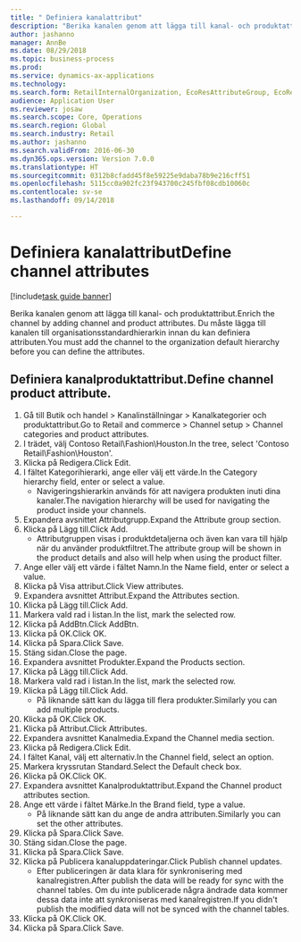 ```yaml
--- 
title: " Definiera kanalattribut"
description: "Berika kanalen genom att lägga till kanal- och produktattribut."
author: jashanno
manager: AnnBe
ms.date: 08/29/2018
ms.topic: business-process
ms.prod: 
ms.service: dynamics-ax-applications
ms.technology: 
ms.search.form: RetailInternalOrganization, EcoResAttributeGroup, EcoResAttributeGroupAttribute, RetailAddChannelItems, RetailCatalogProductAttributeValue, RetailMedia
audience: Application User
ms.reviewer: josaw
ms.search.scope: Core, Operations
ms.search.region: Global
ms.search.industry: Retail
ms.author: jashanno
ms.search.validFrom: 2016-06-30
ms.dyn365.ops.version: Version 7.0.0
ms.translationtype: HT
ms.sourcegitcommit: 0312b8cfadd45f8e59225e9daba78b9e216cff51
ms.openlocfilehash: 5115cc0a902fc23f943700c245fbf08cdb10060c
ms.contentlocale: sv-se
ms.lasthandoff: 09/14/2018

---
```

# <a name="define-channel-attributes"></a><span data-ttu-id="12919-103"> Definiera kanalattribut</span><span class="sxs-lookup"><span data-stu-id="12919-103">Define channel attributes</span></span>

[!include[task guide banner](../includes/task-guide-banner.md)]

<span data-ttu-id="12919-104">Berika kanalen genom att lägga till kanal- och produktattribut.</span><span class="sxs-lookup"><span data-stu-id="12919-104">Enrich the channel by adding channel and product attributes.</span></span> <span data-ttu-id="12919-105">Du måste lägga till kanalen till organisationsstandardhierarkin innan du kan definiera attributen.</span><span class="sxs-lookup"><span data-stu-id="12919-105">You must add the channel to the organization default hierarchy before you can define the attributes.</span></span>


## <a name="define-channel-product-attribute"></a><span data-ttu-id="12919-106">Definiera kanalproduktattribut.</span><span class="sxs-lookup"><span data-stu-id="12919-106">Define channel product attribute.</span></span>
1. <span data-ttu-id="12919-107">Gå till Butik och handel > Kanalinställningar > Kanalkategorier och produktattribut.</span><span class="sxs-lookup"><span data-stu-id="12919-107">Go to Retail and commerce > Channel setup > Channel categories and product attributes.</span></span>
2. <span data-ttu-id="12919-108">I trädet, välj Contoso Retail\Fashion\Houston.</span><span class="sxs-lookup"><span data-stu-id="12919-108">In the tree, select 'Contoso Retail\Fashion\Houston'.</span></span>
3. <span data-ttu-id="12919-109">Klicka på Redigera.</span><span class="sxs-lookup"><span data-stu-id="12919-109">Click Edit.</span></span>
4. <span data-ttu-id="12919-110">I fältet Kategorihierarki, ange eller välj ett värde.</span><span class="sxs-lookup"><span data-stu-id="12919-110">In the Category hierarchy field, enter or select a value.</span></span>
    * <span data-ttu-id="12919-111">Navigeringshierarkin används för att navigera produkten inuti dina kanaler.</span><span class="sxs-lookup"><span data-stu-id="12919-111">The navigation hierarchy will be used for navigating the product inside your channels.</span></span>  
5. <span data-ttu-id="12919-112">Expandera avsnittet Attributgrupp.</span><span class="sxs-lookup"><span data-stu-id="12919-112">Expand the Attribute group section.</span></span>
6. <span data-ttu-id="12919-113">Klicka på Lägg till.</span><span class="sxs-lookup"><span data-stu-id="12919-113">Click Add.</span></span>
    * <span data-ttu-id="12919-114">Attributgruppen visas i produktdetaljerna och även kan vara till hjälp när du använder produktfiltret.</span><span class="sxs-lookup"><span data-stu-id="12919-114">The attribute group will be shown in the product details and also will help when using the product filter.</span></span>  
7. <span data-ttu-id="12919-115">Ange eller välj ett värde i fältet Namn.</span><span class="sxs-lookup"><span data-stu-id="12919-115">In the Name field, enter or select a value.</span></span>
8. <span data-ttu-id="12919-116">Klicka på Visa attribut.</span><span class="sxs-lookup"><span data-stu-id="12919-116">Click View attributes.</span></span>
9. <span data-ttu-id="12919-117">Expandera avsnittet Attribut.</span><span class="sxs-lookup"><span data-stu-id="12919-117">Expand the Attributes section.</span></span>
10. <span data-ttu-id="12919-118">Klicka på Lägg till.</span><span class="sxs-lookup"><span data-stu-id="12919-118">Click Add.</span></span>
11. <span data-ttu-id="12919-119">Markera vald rad i listan.</span><span class="sxs-lookup"><span data-stu-id="12919-119">In the list, mark the selected row.</span></span>
12. <span data-ttu-id="12919-120">Klicka på AddBtn.</span><span class="sxs-lookup"><span data-stu-id="12919-120">Click AddBtn.</span></span>
13. <span data-ttu-id="12919-121">Klicka på OK.</span><span class="sxs-lookup"><span data-stu-id="12919-121">Click OK.</span></span>
14. <span data-ttu-id="12919-122">Klicka på Spara.</span><span class="sxs-lookup"><span data-stu-id="12919-122">Click Save.</span></span>
15. <span data-ttu-id="12919-123">Stäng sidan.</span><span class="sxs-lookup"><span data-stu-id="12919-123">Close the page.</span></span>
16. <span data-ttu-id="12919-124">Expandera avsnittet Produkter.</span><span class="sxs-lookup"><span data-stu-id="12919-124">Expand the Products section.</span></span>
17. <span data-ttu-id="12919-125">Klicka på Lägg till.</span><span class="sxs-lookup"><span data-stu-id="12919-125">Click Add.</span></span>
18. <span data-ttu-id="12919-126">Markera vald rad i listan.</span><span class="sxs-lookup"><span data-stu-id="12919-126">In the list, mark the selected row.</span></span>
19. <span data-ttu-id="12919-127">Klicka på Lägg till.</span><span class="sxs-lookup"><span data-stu-id="12919-127">Click Add.</span></span>
    * <span data-ttu-id="12919-128">På liknande sätt kan du lägga till flera produkter.</span><span class="sxs-lookup"><span data-stu-id="12919-128">Similarly you can add multiple products.</span></span>  
20. <span data-ttu-id="12919-129">Klicka på OK.</span><span class="sxs-lookup"><span data-stu-id="12919-129">Click OK.</span></span>
21. <span data-ttu-id="12919-130">Klicka på Attribut.</span><span class="sxs-lookup"><span data-stu-id="12919-130">Click Attributes.</span></span>
22. <span data-ttu-id="12919-131">Expandera avsnittet Kanalmedia.</span><span class="sxs-lookup"><span data-stu-id="12919-131">Expand the Channel media section.</span></span>
23. <span data-ttu-id="12919-132">Klicka på Redigera.</span><span class="sxs-lookup"><span data-stu-id="12919-132">Click Edit.</span></span>
24. <span data-ttu-id="12919-133">I fältet Kanal, välj ett alternativ.</span><span class="sxs-lookup"><span data-stu-id="12919-133">In the Channel field, select an option.</span></span>
25. <span data-ttu-id="12919-134">Markera kryssrutan Standard.</span><span class="sxs-lookup"><span data-stu-id="12919-134">Select the Default check box.</span></span>
26. <span data-ttu-id="12919-135">Klicka på OK.</span><span class="sxs-lookup"><span data-stu-id="12919-135">Click OK.</span></span>
27. <span data-ttu-id="12919-136">Expandera avsnittet Kanalproduktattribut.</span><span class="sxs-lookup"><span data-stu-id="12919-136">Expand the Channel product attributes section.</span></span>
28. <span data-ttu-id="12919-137">Ange ett värde i fältet Märke.</span><span class="sxs-lookup"><span data-stu-id="12919-137">In the Brand field, type a value.</span></span>
    * <span data-ttu-id="12919-138">På liknande sätt kan du ange de andra attributen.</span><span class="sxs-lookup"><span data-stu-id="12919-138">Similarly you can set the other attributes.</span></span>  
29. <span data-ttu-id="12919-139">Klicka på Spara.</span><span class="sxs-lookup"><span data-stu-id="12919-139">Click Save.</span></span>
30. <span data-ttu-id="12919-140">Stäng sidan.</span><span class="sxs-lookup"><span data-stu-id="12919-140">Close the page.</span></span>
31. <span data-ttu-id="12919-141">Klicka på Spara.</span><span class="sxs-lookup"><span data-stu-id="12919-141">Click Save.</span></span>
32. <span data-ttu-id="12919-142">Klicka på Publicera kanaluppdateringar.</span><span class="sxs-lookup"><span data-stu-id="12919-142">Click Publish channel updates.</span></span>
    * <span data-ttu-id="12919-143">Efter publiceringen är data klara för synkronisering med kanalregistren.</span><span class="sxs-lookup"><span data-stu-id="12919-143">After publish the data will be ready for sync with the channel tables.</span></span> <span data-ttu-id="12919-144">Om du inte publicerade några ändrade data kommer dessa data inte att synkroniseras med kanalregistren.</span><span class="sxs-lookup"><span data-stu-id="12919-144">If you didn't publish the modified data will not be synced with the channel tables.</span></span>  
33. <span data-ttu-id="12919-145">Klicka på OK.</span><span class="sxs-lookup"><span data-stu-id="12919-145">Click OK.</span></span>
34. <span data-ttu-id="12919-146">Klicka på Spara.</span><span class="sxs-lookup"><span data-stu-id="12919-146">Click Save.</span></span>


